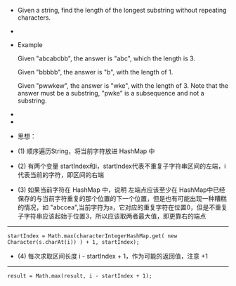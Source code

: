 * Given a string, find the length of the longest substring without repeating characters.


* 

* Example

  Given "abcabcbb", the answer is "abc", which the length is 3.

  Given "bbbbb", the answer is "b", with the length of 1.

  Given "pwwkew", the answer is "wke", with the length of 3. Note that the answer must be a substring, "pwke" is a subsequence and not a substring.



* 
* 
* 思想：

* (1) 顺序遍历String，将当前字符放进 HashMap 中

* (2) 有两个变量 startIndex和i，startIndex代表不重复子字符串区间的左端，i代表当前的字符，即区间的右端

* (3) 如果当前字符在 HashMap 中，说明 左端点应该至少在 HashMap中已经保存的与当前字符重复的那个位置的下一个位置，但是也有可能出现一种糟糕的情况，如 "abccea",当前字符为a，它对应的重复字符在位置0，但是不重复子字符串应该起始于位置3，所以应该取两者最大值，即更靠右的端点

----
    startIndex = Math.max(characterIntegerHashMap.get( new Character(s.charAt(i)) ) + 1, startIndex);

* (4) 每次求取区间长度 i - startIndex + 1，作为可能的返回值，注意 +1

----
    result = Math.max(result, i - startIndex + 1);